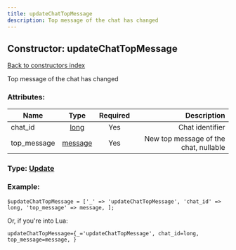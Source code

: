 ```yaml
---
title: updateChatTopMessage
description: Top message of the chat has changed
---
```

## Constructor: updateChatTopMessage  
[Back to constructors index](index.md)



Top message of the chat has changed

### Attributes:

| Name     |    Type       | Required | Description |
|----------|:-------------:|:--------:|------------:|
|chat\_id|[long](../types/long.md) | Yes|Chat identifier|
|top\_message|[message](../types/message.md) | Yes|New top message of the chat, nullable|



### Type: [Update](../types/Update.md)


### Example:

```
$updateChatTopMessage = ['_' => 'updateChatTopMessage', 'chat_id' => long, 'top_message' => message, ];
```  

Or, if you're into Lua:  


```
updateChatTopMessage={_='updateChatTopMessage', chat_id=long, top_message=message, }

```


